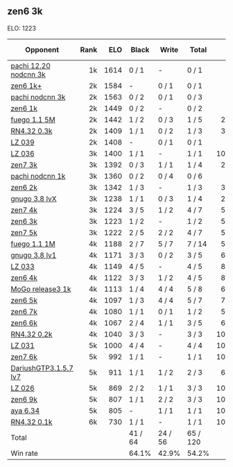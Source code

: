 ## zen6 3k ##

ELO: 1223

Opponent | Rank | ELO | Black | Write | Total | Win rate
---------|-----:|----:|-------|-------|-------|-------:
[pachi 12.20 nodcnn 3k](pachi%2012.20%20nodcnn%203k.md) | 1k | 1614 | 0 / 1 | - | 0 / 1 | 0.0%
[zen6 1k+](zen6%201k+.md) | 2k | 1584 | - | 0 / 1 | 0 / 1 | 0.0%
[pachi nodcnn 3k](pachi%20nodcnn%203k.md) | 2k | 1563 | 0 / 2 | 0 / 1 | 0 / 3 | 0.0%
[zen6 1k](zen6%201k.md) | 2k | 1449 | 0 / 2 | - | 0 / 2 | 0.0%
[fuego 1.1 5M](fuego%201.1%205M.md) | 2k | 1442 | 1 / 2 | 0 / 3 | 1 / 5 | 20.0%
[RN4.32 0.3k](RN4.32%200.3k.md) | 2k | 1409 | 1 / 1 | 0 / 2 | 1 / 3 | 33.3%
[LZ 039](LZ%20039.md) | 2k | 1408 | - | 0 / 1 | 0 / 1 | 0.0%
[LZ 036](LZ%20036.md) | 3k | 1400 | 1 / 1 | - | 1 / 1 | 100.0%
[zen7 3k](zen7%203k.md) | 3k | 1392 | 0 / 3 | 1 / 1 | 1 / 4 | 25.0%
[pachi nodcnn 1k](pachi%20nodcnn%201k.md) | 3k | 1360 | 0 / 2 | 0 / 4 | 0 / 6 | 0.0%
[zen6 2k](zen6%202k.md) | 3k | 1342 | 1 / 3 | - | 1 / 3 | 33.3%
[gnugo 3.8 lvX](gnugo%203.8%20lvX.md) | 3k | 1238 | 1 / 1 | 0 / 3 | 1 / 4 | 25.0%
[zen7 4k](zen7%204k.md) | 3k | 1224 | 3 / 5 | 1 / 2 | 4 / 7 | 57.1%
[zen6 3k](zen6%203k.md) | 3k | 1223 | 1 / 2 | - | 1 / 2 | 50.0%
[zen7 5k](zen7%205k.md) | 3k | 1222 | 2 / 5 | 2 / 2 | 4 / 7 | 57.1%
[fuego 1.1 1M](fuego%201.1%201M.md) | 4k | 1188 | 2 / 7 | 5 / 7 | 7 / 14 | 50.0%
[gnugo 3.8 lv1](gnugo%203.8%20lv1.md) | 4k | 1171 | 3 / 3 | 0 / 2 | 3 / 5 | 60.0%
[LZ 033](LZ%20033.md) | 4k | 1149 | 4 / 5 | - | 4 / 5 | 80.0%
[zen6 4k](zen6%204k.md) | 4k | 1122 | 3 / 3 | 1 / 2 | 4 / 5 | 80.0%
[MoGo release3 1k](MoGo%20release3%201k.md) | 4k | 1113 | 1 / 4 | 4 / 4 | 5 / 8 | 62.5%
[zen6 5k](zen6%205k.md) | 4k | 1097 | 1 / 3 | 4 / 4 | 5 / 7 | 71.4%
[zen6 7k](zen6%207k.md) | 4k | 1080 | 1 / 1 | 0 / 1 | 1 / 2 | 50.0%
[zen6 6k](zen6%206k.md) | 4k | 1067 | 2 / 4 | 1 / 1 | 3 / 5 | 60.0%
[RN4.32 0.2k](RN4.32%200.2k.md) | 4k | 1040 | 3 / 3 | - | 3 / 3 | 100.0%
[LZ 031](LZ%20031.md) | 5k | 1000 | 4 / 4 | - | 4 / 4 | 100.0%
[zen7 6k](zen7%206k.md) | 5k | 992 | 1 / 1 | - | 1 / 1 | 100.0%
[DariushGTP3.1.5.7 lv7](DariushGTP3.1.5.7%20lv7.md) | 5k | 911 | 1 / 1 | 1 / 2 | 2 / 3 | 66.7%
[LZ 026](LZ%20026.md) | 5k | 869 | 2 / 2 | 1 / 1 | 3 / 3 | 100.0%
[zen6 9k](zen6%209k.md) | 5k | 807 | 1 / 1 | 2 / 2 | 3 / 3 | 100.0%
[aya 6.34](aya%206.34.md) | 5k | 805 | - | 1 / 1 | 1 / 1 | 100.0%
[RN4.32 0.1k](RN4.32%200.1k.md) | 6k | 730 | 1 / 1 | - | 1 / 1 | 100.0%
Total | | | 41 / 64 | 24 / 56 | 65 / 120 | 
Win rate| | | 64.1% | 42.9% | 54.2% | 

